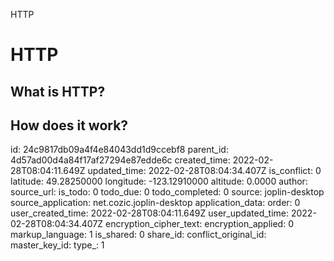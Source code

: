 HTTP

# HTTP

## What is HTTP?

## How does it work?

id: 24c9817db09a4f4e84043dd1d9ccebf8
parent_id: 4d57ad00d4a84f17af27294e87edde6c
created_time: 2022-02-28T08:04:11.649Z
updated_time: 2022-02-28T08:04:34.407Z
is_conflict: 0
latitude: 49.28250000
longitude: -123.12910000
altitude: 0.0000
author: 
source_url: 
is_todo: 0
todo_due: 0
todo_completed: 0
source: joplin-desktop
source_application: net.cozic.joplin-desktop
application_data: 
order: 0
user_created_time: 2022-02-28T08:04:11.649Z
user_updated_time: 2022-02-28T08:04:34.407Z
encryption_cipher_text: 
encryption_applied: 0
markup_language: 1
is_shared: 0
share_id: 
conflict_original_id: 
master_key_id: 
type_: 1